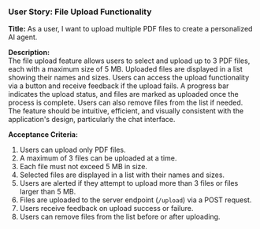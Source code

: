 ### User Story: File Upload Functionality

**Title:** As a user, I want to upload multiple PDF files to create a personalized AI agent.

**Description:**  
The file upload feature allows users to select and upload up to 3 PDF files, each with a maximum size of 5 MB. Uploaded files are displayed in a list showing their names and sizes. Users can access the upload functionality via a button and receive feedback if the upload fails. A progress bar indicates the upload status, and files are marked as uploaded once the process is complete. Users can also remove files from the list if needed. The feature should be intuitive, efficient, and visually consistent with the application's design, particularly the chat interface.

**Acceptance Criteria:**
1. Users can upload only PDF files.
2. A maximum of 3 files can be uploaded at a time.
3. Each file must not exceed 5 MB in size.
4. Selected files are displayed in a list with their names and sizes.
5. Users are alerted if they attempt to upload more than 3 files or files larger than 5 MB.
6. Files are uploaded to the server endpoint (`/upload`) via a POST request.
7. Users receive feedback on upload success or failure.
8. Users can remove files from the list before or after uploading.